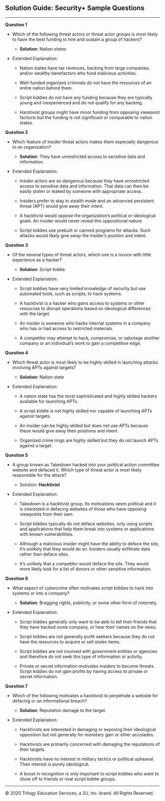 ## Solution Guide: Security+ Sample Questions
---

**Question 1**

  - Which of the following threat actors or threat actor groups is most likely to have the best funding to hire and sustain a group of hackers?

    - **Solution**: Nation states

  - Extended Explanation:

    - Nation states have tax revenues, backing from large companies, and/or wealthy benefactors who fund malicious activities.

    - Well-funded organized criminals do not have the resources of an entire nation behind them.

    - Script kiddies do not have any funding because they are typically young and inexperienced and do not qualify for any backing.

    - Hacktivist groups might have minor funding from opposing viewpoint factions but the funding is not significant or comparable to nation states.


**Question 2**

  - Which feature of insider threat actors makes them especially dangerous to an organization?

    - **Solution**: They have unrestricted access to sensitive data and information.

  - Extended Explanation:

    - Insider actors are so dangerous because they have unrestricted access to sensitive data and information. That data can then be easily stolen or leaked by someone with appropriate access.

    - Insiders prefer to stay in stealth mode and an advanced persistent threat (APT) would give away their intent.

    - A hacktivist would oppose the organization’s political or ideological goals. An insider would never reveal this oppositional nature.

    - Script kiddies use prebuilt or canned programs for attacks. Such attacks would likely give away the insider’s position and intent.

**Question 3**

  - Of the several types of threat actors, which one is a novice with little experience as a hacker?

    - **Solution**: Script kiddie

  - Extended Explanation:

    - Script kiddies have very limited knowledge of security but use automated tools, such as scripts, to hack systems.
    
    - A hacktivist is a hacker who gains access to systems or other resources to disrupt operations based on ideological differences with the target.
    
    - An insider is someone who hacks internal systems in a company who has or had access to restricted materials.
    
    - A competitor may attempt to hack, compromise, or sabotage another company or an individual’s work to gain a competitive edge.

**Question 4**

  - Which threat actor is most likely to be highly skilled in launching attacks involving APTs against targets?
  
    - **Solution**: Nation state
  
  - Extended Explanation:

    - A nation state has the most sophisticated and highly skilled hackers available for launching APTs. 
    
    - A script kiddie is not highly skilled nor capable of launching APTs against targets. 
    
    - An insider can be highly skilled but does not use APTs because these would give away their positions and intent. 
    
    - Organized crime rings are highly skilled but they do not launch APTs against a target. 

**Question 5**

  - A group known as Takedown hacked into your political action committee website and defaced it. Which type of threat actor is most likely responsible for the attack?

  
    - Solution: **Hacktivist**
  
  - Extended Explanation:

    - Takedown is a hacktivist group. Its motivations seem political and it is interested in defacing websites of those who have opposing viewpoints from their own. 
    
    - Script kiddies typically do not deface websites, only using scripts and applications that help them break into systems or applications with known vulnerabilities. 
    
    - Although a malicious insider might have the ability to deface the site, it’s unlikely that they would do so. Insiders usually exfiltrate data rather than deface sites.
    
    - It’s unlikely that a competitor would deface the site. They would more likely look for a list of donors or other sensitive information.

**Question 6**

  - What aspect of cybercrime often motivates script kiddies to hack into systems or into a company?
  
    - **Solution**: Bragging rights, publicity, or some other form of notoriety.
  
  - Extended Explanation:

    - Script kiddies generally only want to be able to tell their friends that they have hacked some company, or hear their names on the news. 
   
    - Script kiddies are not generally profit seekers because they do not have the resources to acquire or sell stolen items. 
   
    - Script kiddies are not involved with government entities or agencies and therefore do not seek this type of information or activity. 
   
    - Private or secret information motivates insiders to become threats. Script kiddies do not gain profits by having access to private or secret information. 

**Question 7**

  - Which of the following motivates a hacktivist to perpetrate a website for defacing or an informational breach?
    
    - **Solution**: Reputation damage to the target.
  
  - Extended Explanation:

    - Hacktivists are interested in damaging or exposing their ideological opposition but not generally for monetary gain or other accolades. 
    
    - Hacktivists are primarily concerned with damaging the reputations of their targets. 
   
    - Hacktivists have no interest in military tactics or political upheaval. Their interest is purely ideological. 
   
    - A boost in recognition is only important to script kiddies who want to show off to friends or rival script kiddie groups.


---
 © 2020 Trilogy Education Services, a 2U, Inc. brand. All Rights Reserved.

